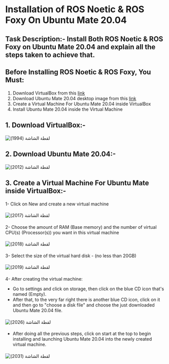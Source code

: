 # Installation of ROS Noetic & ROS Foxy On Ubuntu Mate 20.04
#### 
## Task Description:- Install Both ROS Noetic & ROS Foxy on Ubuntu Mate 20.04 and explain all the steps taken to achieve that.
#### 
## Before Installing ROS Noetic & ROS Foxy, You Must:
#### 
1. Download VirtualBox from this [link](https://www.virtualbox.org/wiki/Downloads)
2. Download Ubuntu Mate 20.04 desktop image from this [link](https://cdimage.ubuntu.com/ubuntu-mate/releases/20.04/release/)
3. Create a Virtual Machine For Ubuntu Mate 20.04 inside VirtualBox
4. Install Ubuntu Mate 20.04 inside the Virtual Machine
#### 
## 1. Download VirtualBox:-
#### 
![‏‏لقطة الشاشة (1994)](https://github.com/user-attachments/assets/d40b250a-5279-4a67-8a58-a1bef304439d)
#### 
## 2. Download Ubuntu Mate 20.04:-
#### 
![‏‏لقطة الشاشة (2012)](https://github.com/user-attachments/assets/cebbed7c-207d-4f3d-bbbd-4688fde56c1f)
#### 
## 3. Create a Virtual Machine For Ubuntu Mate inside VirtualBox:-
#### 
1- Click on New and create a new virtual machine
#### 
![‏‏لقطة الشاشة (2017)](https://github.com/user-attachments/assets/7ceb123d-46d2-4524-bfac-c4edaf738253)
#### 
2- Choose the amount of RAM (Base memory) and the number of virtual CPU(s) (Processor(s)) you want in this virtual machine
#### 
![‏‏لقطة الشاشة (2018)](https://github.com/user-attachments/assets/178284ea-5b78-4203-8ff5-6fded09e5f3e)
#### 
3- Select the size of the virtual hard disk - (no less than 20GB)
#### 
![‏‏لقطة الشاشة (2019)](https://github.com/user-attachments/assets/fe4cfa99-8d80-4888-babc-71ad6c02552a)
#### 
4- After creating the virtual machine: 
- Go to settings and click on storage, then click on the blue CD icon that's named (Empty).
- After that, to the very far right there is another blue CD icon, click on it and then go to "choose a disk file" and choose the just downloaded Ubuntu Mate 20.04 file.
#### 
![‏‏لقطة الشاشة (2026)](https://github.com/user-attachments/assets/6a580a94-f16e-4d53-a71c-e6a40f990a20)
#### 
- After doing all the previous steps, click on start at the top to begin installing and launching Ubuntu Mate 20.04 into the newly created virtual machine.
#### 
![‏‏لقطة الشاشة (2031)](https://github.com/user-attachments/assets/672d4687-169b-4806-931d-ab8c0a91956d)
#### 
